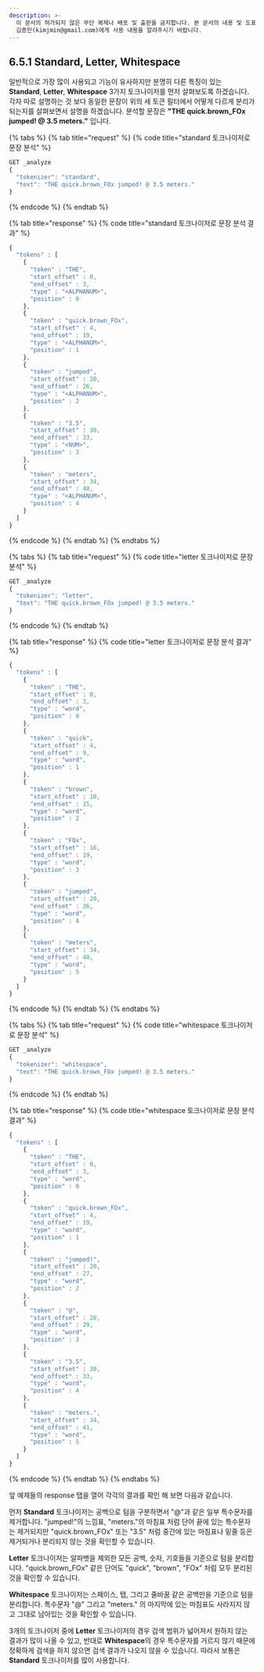 ```yaml
---
description: >-
  이 문서의 허가되지 않은 무단 복제나 배포 및 출판을 금지합니다. 본 문서의 내용 및 도표 등을 인용하고자 하는 경우 출처를 명시하고
  김종민(kimjmin@gmail.com)에게 사용 내용을 알려주시기 바랍니다.
---
```


## 6.5.1 Standard, Letter, Whitespace

  일반적으로 가장 많이 사용되고 기능이 유사하지만 분명히 다른 특징이 있는 **Standard**, **Letter**, **Whitespace** 3가지 토크나이저를 먼저 살펴보도록 하겠습니다. 각자 따로 설명하는 것 보다 동일한 문장이 위의 세 토큰 필터에서 어떻게 다르게 분리가 되는지를 살펴보면서 설명을 하겠습니다. 분석할 문장은 **"THE quick.brown_FOx jumped! @ 3.5 meters."** 입니다.

{% tabs %}
{% tab title="request" %}
{% code title="standard 토크나이저로 문장 분석" %}
```javascript
GET _analyze
{
  "tokenizer": "standard",
  "text": "THE quick.brown_FOx jumped! @ 3.5 meters."
}
```
{% endcode %}
{% endtab %}

{% tab title="response" %}
{% code title="standard 토크나이저로 문장 분석 결과" %}
```javascript
{
  "tokens" : [
    {
      "token" : "THE",
      "start_offset" : 0,
      "end_offset" : 3,
      "type" : "<ALPHANUM>",
      "position" : 0
    },
    {
      "token" : "quick.brown_FOx",
      "start_offset" : 4,
      "end_offset" : 19,
      "type" : "<ALPHANUM>",
      "position" : 1
    },
    {
      "token" : "jumped",
      "start_offset" : 20,
      "end_offset" : 26,
      "type" : "<ALPHANUM>",
      "position" : 2
    },
    {
      "token" : "3.5",
      "start_offset" : 30,
      "end_offset" : 33,
      "type" : "<NUM>",
      "position" : 3
    },
    {
      "token" : "meters",
      "start_offset" : 34,
      "end_offset" : 40,
      "type" : "<ALPHANUM>",
      "position" : 4
    }
  ]
}
```
{% endcode %}
{% endtab %}
{% endtabs %}

{% tabs %}
{% tab title="request" %}
{% code title="letter 토크나이저로 문장 분석" %}
```javascript
GET _analyze
{
  "tokenizer": "letter",
  "text": "THE quick.brown_FOx jumped! @ 3.5 meters."
}
```
{% endcode %}
{% endtab %}

{% tab title="response" %}
{% code title="letter 토크나이저로 문장 분석 결과" %}
```javascript
{
  "tokens" : [
    {
      "token" : "THE",
      "start_offset" : 0,
      "end_offset" : 3,
      "type" : "word",
      "position" : 0
    },
    {
      "token" : "quick",
      "start_offset" : 4,
      "end_offset" : 9,
      "type" : "word",
      "position" : 1
    },
    {
      "token" : "brown",
      "start_offset" : 10,
      "end_offset" : 15,
      "type" : "word",
      "position" : 2
    },
    {
      "token" : "FOx",
      "start_offset" : 16,
      "end_offset" : 19,
      "type" : "word",
      "position" : 3
    },
    {
      "token" : "jumped",
      "start_offset" : 20,
      "end_offset" : 26,
      "type" : "word",
      "position" : 4
    },
    {
      "token" : "meters",
      "start_offset" : 34,
      "end_offset" : 40,
      "type" : "word",
      "position" : 5
    }
  ]
}
```
{% endcode %}
{% endtab %}
{% endtabs %}

{% tabs %}
{% tab title="request" %}
{% code title="whitespace 토크나이저로 문장 분석" %}
```javascript
GET _analyze
{
  "tokenizer": "whitespace",
  "text": "THE quick.brown_FOx jumped! @ 3.5 meters."
}
```
{% endcode %}
{% endtab %}

{% tab title="response" %}
{% code title="whitespace 토크나이저로 문장 분석 결과" %}
```javascript
{
  "tokens" : [
    {
      "token" : "THE",
      "start_offset" : 0,
      "end_offset" : 3,
      "type" : "word",
      "position" : 0
    },
    {
      "token" : "quick.brown_FOx",
      "start_offset" : 4,
      "end_offset" : 19,
      "type" : "word",
      "position" : 1
    },
    {
      "token" : "jumped!",
      "start_offset" : 20,
      "end_offset" : 27,
      "type" : "word",
      "position" : 2
    },
    {
      "token" : "@",
      "start_offset" : 28,
      "end_offset" : 29,
      "type" : "word",
      "position" : 3
    },
    {
      "token" : "3.5",
      "start_offset" : 30,
      "end_offset" : 33,
      "type" : "word",
      "position" : 4
    },
    {
      "token" : "meters.",
      "start_offset" : 34,
      "end_offset" : 41,
      "type" : "word",
      "position" : 5
    }
  ]
}
```
{% endcode %}
{% endtab %}
{% endtabs %}

  앞 예제들의 response 탭을 열어 각각의 결과를 확인 해 보면 다음과 같습니다.

  먼저 **Standard** 토크나이저는 공백으로 텀을 구분하면서 "@"과 같은 일부 특수문자를 제거합니다. "jumped!"의 느낌표, "meters."의 마침표 처럼 단어 끝에 있는 특수문자는 제거되지만 "quick.brown_FOx" 또는 "3.5" 처럼 중간에 있는 마침표나 밑줄 등은 제거되거나 분리되지 않는 것을 확인할 수 있습니다.

  **Letter** 토크나이저는 알파벳을 제외한 모든 공백, 숫자, 기호들을 기준으로 텀을 분리합니다. "quick.brown_FOx" 같은 단어도 "quick", "brown", "FOx" 처럼 모두 분리된 것을 확인할 수 있습니다.

  **Whitespace** 토크나이저는 스페이스, 탭, 그리고 줄바꿈 같은 공백만을 기준으로 텀을 분리합니다. 특수문자 "@" 그리고 "meters." 의 마지막에 있는 마침표도 사라지지 않고 그대로 남아있는 것을 확인할 수 있습니다.

  3개의 토크나이저 중에 **Letter** 토크나이저의 경우 검색 범위가 넓어져서 원하지 않는 결과가 많이 나올 수 있고, 반대로 **Whitespace**의 경우 특수문자를 거르지 않기 때문에 정확하게 검색을 하지 않으면 검색 결과가 나오지 않을 수 있습니다. 따라서 보통은 **Standard** 토크나이저를 많이 사용합니다.

